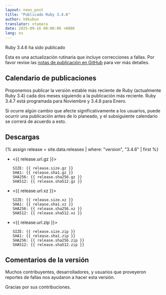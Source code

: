 ```yaml
---
layout: news_post
title: "Publicado Ruby 3.4.6"
author: k0kubun
translator: vtamara
date: 2025-09-16 00:00:00 +0000
lang: es
---
```


Ruby 3.4.6 ha sido publicado

Esta es una actualización rutinaria que incluye correcciones a fallas.
Por favor revise las [notas de publicación en GitHub](https://github.com/ruby/ruby/releases/tag/v3_4_6)
para ver más detalles.

## Calendario de publicaciones

Proponemos publicar la versión estable más reciente de Ruby (actualmente Ruby
3.4) cada dos meses siguiendo a la publicación más reciente. Ruby 3.4.7 está
programada para Noviembre y 3.4.8 para Enero.

Si ocurre algún cambio que afecte significativamente a los usuarios, puede
ocurrir una publicación antes de lo planeado, y el subsiguiente calendario se
correrá de acuerdo a esto.

## Descargas

{% assign release = site.data.releases | where: "version", "3.4.6" | first %}

* <{{ release.url.gz }}>

      SIZE: {{ release.size.gz }}
      SHA1: {{ release.sha1.gz }}
      SHA256: {{ release.sha256.gz }}
      SHA512: {{ release.sha512.gz }}

* <{{ release.url.xz }}>

      SIZE: {{ release.size.xz }}
      SHA1: {{ release.sha1.xz }}
      SHA256: {{ release.sha256.xz }}
      SHA512: {{ release.sha512.xz }}

* <{{ release.url.zip }}>

      SIZE: {{ release.size.zip }}
      SHA1: {{ release.sha1.zip }}
      SHA256: {{ release.sha256.zip }}
      SHA512: {{ release.sha512.zip }}

## Comentarios de la versión

Muchos contribuyentes, desarrolladores, y usuarios que proveyeron reportes de
fallas nos ayudaron a hacer esta versión.

Gracias por sus contribuciones.
